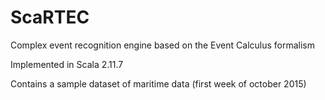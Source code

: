 # ScaRTEC
Complex event recognition engine based on the Event Calculus formalism

Implemented in Scala 2.11.7

Contains a sample dataset of maritime data (first week of october 2015)
